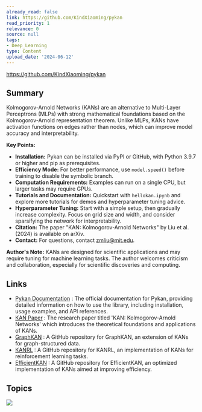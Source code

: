 ```yaml
---
already_read: false
link: https://github.com/KindXiaoming/pykan
read_priority: 1
relevance: 0
source: null
tags:
- Deep_Learning
type: Content
upload_date: '2024-06-12'
---
```


https://github.com/KindXiaoming/pykan
## Summary

Kolmogorov-Arnold Networks (KANs) are an alternative to Multi-Layer Perceptrons (MLPs) with strong mathematical foundations based on the Kolmogorov-Arnold representation theorem. Unlike MLPs, KANs have activation functions on edges rather than nodes, which can improve model accuracy and interpretability.

**Key Points:**
- **Installation:** Pykan can be installed via PyPI or GitHub, with Python 3.9.7 or higher and pip as prerequisites.
- **Efficiency Mode:** For better performance, use `model.speed()` before training to disable the symbolic branch.
- **Computation Requirements:** Examples can run on a single CPU, but larger tasks may require GPUs.
- **Tutorials and Documentation:** Quickstart with `hellokan.ipynb` and explore more tutorials for demos and hyperparameter tuning advice.
- **Hyperparameter Tuning:** Start with a simple setup, then gradually increase complexity. Focus on grid size and width, and consider sparsifying the network for interpretability.
- **Citation:** The paper "KAN: Kolmogorov-Arnold Networks" by Liu et al. (2024) is available on arXiv.
- **Contact:** For questions, contact zmliu@mit.edu.

**Author's Note:** KANs are designed for scientific applications and may require tuning for machine learning tasks. The author welcomes criticism and collaboration, especially for scientific discoveries and computing.
## Links

- [Pykan Documentation](https://kindxiaoming.github.io/pykan/) : The official documentation for Pykan, providing detailed information on how to use the library, including installation, usage examples, and API references.
- [KAN Paper](https://arxiv.org/abs/2404.19756) : The research paper titled 'KAN: Kolmogorov-Arnold Networks' which introduces the theoretical foundations and applications of KANs.
- [GraphKAN](https://github.com/WillHua127/GraphKAN-Graph-Kolmogorov-Arnold-Networks) : A GitHub repository for GraphKAN, an extension of KANs for graph-structured data.
- [KANRL](https://github.com/riiswa/kanrl) : A GitHub repository for KANRL, an implementation of KANs for reinforcement learning tasks.
- [EfficientKAN](https://github.com/Blealtan/efficient-kan) : A GitHub repository for EfficientKAN, an optimized implementation of KANs aimed at improving efficiency.

## Topics

![](topics/Model/Kolmogorov%20Arnold%20Networks%20KANs)